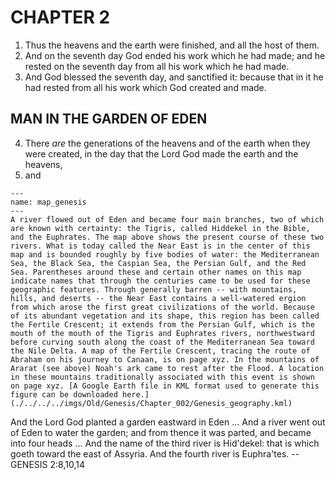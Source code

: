 # CHAPTER 2

1. Thus the heavens and the earth were finished, and all the host of them.
1. And on the seventh day God ended his work which he had made; and he rested on the seventh day from all his work which he had made.
1. And God blessed the seventh day, and sanctified it: because that in it he had rested from all his work which God created and made.

## MAN IN THE GARDEN OF EDEN
4. There *are* the generations of the heavens and of the earth when they were created, in the day that the Lord God made the earth and the heavens,
4. and

```{figure} ./../../../imgs/Old/Genesis/Chapter_002/map.png
---
name: map_genesis
---
A river flowed out of Eden and became four main branches, two of which are known with certainty: the Tigris, called Hiddekel in the Bible, and the Euphrates. The map above shows the present course of these two rivers. What is today called the Near East is in the center of this map and is bounded roughly by five bodies of water: the Mediterranean Sea, the Black Sea, the Caspian Sea, the Persian Gulf, and the Red Sea. Parentheses around these and certain other names on this map indicate names that through the centuries came to be used for these geographic features. Through generally barren -- with mountains, hills, and deserts -- the Near East contains a well-watered ergion from which arose the first great civilizations of the world. Because of its abundant vegetation and its shape, this region has been called the Fertile Crescent; it extends from the Persian Gulf, which is the mouth of the mouth of the Tigris and Euphrates rivers, northwestward before curving south along the coast of the Mediterranean Sea toward the Nile Delta. A map of the Fertile Crescent, tracing the route of Abraham on his journey to Canaan, is on page xyz. In the mountains of Ararat (see above) Noah's ark came to rest after the Flood. A location in these mountains traditionally associated with this event is shown on page xyz. [A Google Earth file in KML format used to generate this figure can be downloaded here.](./../../../imgs/Old/Genesis/Chapter_002/Genesis_geography.kml)
```
And the Lord God planted a garden eastward in Eden ... And a river went out of Eden to water the garden; and from thence it was parted, and became into four heads ... And the name of the third river is Hid'dekel: that is which goeth toward the east of Assyria. And the fourth river is Euphra'tes. -- GENESIS 2:8,10,14